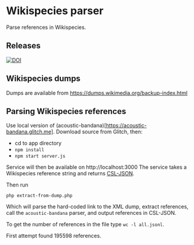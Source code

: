 # Wikispecies parser

Parse references in Wikispecies.

## Releases

[![DOI](https://zenodo.org/badge/440792353.svg)](https://zenodo.org/badge/latestdoi/440792353)

## Wikispecies dumps

Dumps are available from https://dumps.wikimedia.org/backup-index.html

## Parsing Wikispecies references

Use local version of (acoustic-bandana)[https://acoustic-bandana.glitch.me]. Download source from Glitch, then:
- cd to app directory
- `npm install`
- `npm start server.js`

Service will then be available on http://localhost:3000 The service takes a Wikispecies reference string and returns [CSL-JSON](https://citation.js.org).

Then run

```
php extract-from-dump.php
```

Which will parse the hard-coded link to the XML dump, extract references, call the `acoustic-bandana` parser, and output references in CSL-JSON.

To get the number of references in the file type `wc -l all.jsonl`.

First attempt found 195598 references.


